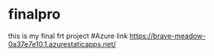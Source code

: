 # finalpro
this is my final frt project
#Azure link https://brave-meadow-0a37e7e10.1.azurestaticapps.net/

